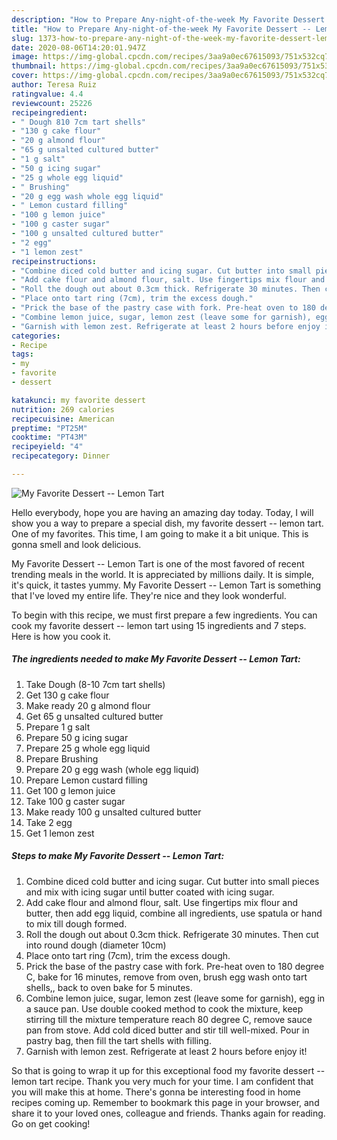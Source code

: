 ```yaml
---
description: "How to Prepare Any-night-of-the-week My Favorite Dessert -- Lemon Tart"
title: "How to Prepare Any-night-of-the-week My Favorite Dessert -- Lemon Tart"
slug: 1373-how-to-prepare-any-night-of-the-week-my-favorite-dessert-lemon-tart
date: 2020-08-06T14:20:01.947Z
image: https://img-global.cpcdn.com/recipes/3aa9a0ec67615093/751x532cq70/my-favorite-dessert-lemon-tart-recipe-main-photo.jpg
thumbnail: https://img-global.cpcdn.com/recipes/3aa9a0ec67615093/751x532cq70/my-favorite-dessert-lemon-tart-recipe-main-photo.jpg
cover: https://img-global.cpcdn.com/recipes/3aa9a0ec67615093/751x532cq70/my-favorite-dessert-lemon-tart-recipe-main-photo.jpg
author: Teresa Ruiz
ratingvalue: 4.4
reviewcount: 25226
recipeingredient:
- " Dough 810 7cm tart shells"
- "130 g cake flour"
- "20 g almond flour"
- "65 g unsalted cultured butter"
- "1 g salt"
- "50 g icing sugar"
- "25 g whole egg liquid"
- " Brushing"
- "20 g egg wash whole egg liquid"
- " Lemon custard filling"
- "100 g lemon juice"
- "100 g caster sugar"
- "100 g unsalted cultured butter"
- "2 egg"
- "1 lemon zest"
recipeinstructions:
- "Combine diced cold butter and icing sugar. Cut butter into small pieces and mix with icing sugar until butter coated with icing sugar."
- "Add cake flour and almond flour, salt. Use fingertips mix flour and butter, then add egg liquid, combine all ingredients, use spatula or hand to mix till dough formed."
- "Roll the dough out about 0.3cm thick. Refrigerate 30 minutes. Then cut into round dough (diameter 10cm)"
- "Place onto tart ring (7cm), trim the excess dough."
- "Prick the base of the pastry case with fork. Pre-heat oven to 180 degree C, bake for 16 minutes, remove from oven, brush egg wash onto tart shells,, back to oven bake for 5 minutes."
- "Combine lemon juice, sugar, lemon zest (leave some for garnish), egg in a sauce pan. Use double cooked method to cook the mixture, keep stirring till the mixture temperature reach 80 degree C, remove sauce pan from stove. Add cold diced butter and stir till well-mixed. Pour in pastry bag, then fill the tart shells with filling."
- "Garnish with lemon zest. Refrigerate at least 2 hours before enjoy it!"
categories:
- Recipe
tags:
- my
- favorite
- dessert

katakunci: my favorite dessert 
nutrition: 269 calories
recipecuisine: American
preptime: "PT25M"
cooktime: "PT43M"
recipeyield: "4"
recipecategory: Dinner

---
```



![My Favorite Dessert -- Lemon Tart](https://img-global.cpcdn.com/recipes/3aa9a0ec67615093/751x532cq70/my-favorite-dessert-lemon-tart-recipe-main-photo.jpg)

Hello everybody, hope you are having an amazing day today. Today, I will show you a way to prepare a special dish, my favorite dessert -- lemon tart. One of my favorites. This time, I am going to make it a bit unique. This is gonna smell and look delicious.

My Favorite Dessert -- Lemon Tart is one of the most favored of recent trending meals in the world. It is appreciated by millions daily. It is simple, it's quick, it tastes yummy. My Favorite Dessert -- Lemon Tart is something that I've loved my entire life. They're nice and they look wonderful.




To begin with this recipe, we must first prepare a few ingredients. You can cook my favorite dessert -- lemon tart using 15 ingredients and 7 steps. Here is how you cook it.

<!--inarticleads1-->

##### The ingredients needed to make My Favorite Dessert -- Lemon Tart:

1. Take  Dough (8-10 7cm tart shells)
1. Get 130 g cake flour
1. Make ready 20 g almond flour
1. Get 65 g unsalted cultured butter
1. Prepare 1 g salt
1. Prepare 50 g icing sugar
1. Prepare 25 g whole egg liquid
1. Prepare  Brushing
1. Prepare 20 g egg wash (whole egg liquid)
1. Prepare  Lemon custard filling
1. Get 100 g lemon juice
1. Take 100 g caster sugar
1. Make ready 100 g unsalted cultured butter
1. Take 2 egg
1. Get 1 lemon zest




<!--inarticleads2-->

##### Steps to make My Favorite Dessert -- Lemon Tart:

1. Combine diced cold butter and icing sugar. Cut butter into small pieces and mix with icing sugar until butter coated with icing sugar.
1. Add cake flour and almond flour, salt. Use fingertips mix flour and butter, then add egg liquid, combine all ingredients, use spatula or hand to mix till dough formed.
1. Roll the dough out about 0.3cm thick. Refrigerate 30 minutes. Then cut into round dough (diameter 10cm)
1. Place onto tart ring (7cm), trim the excess dough.
1. Prick the base of the pastry case with fork. Pre-heat oven to 180 degree C, bake for 16 minutes, remove from oven, brush egg wash onto tart shells,, back to oven bake for 5 minutes.
1. Combine lemon juice, sugar, lemon zest (leave some for garnish), egg in a sauce pan. Use double cooked method to cook the mixture, keep stirring till the mixture temperature reach 80 degree C, remove sauce pan from stove. Add cold diced butter and stir till well-mixed. Pour in pastry bag, then fill the tart shells with filling.
1. Garnish with lemon zest. Refrigerate at least 2 hours before enjoy it!




So that is going to wrap it up for this exceptional food my favorite dessert -- lemon tart recipe. Thank you very much for your time. I am confident that you will make this at home. There's gonna be interesting food in home recipes coming up. Remember to bookmark this page in your browser, and share it to your loved ones, colleague and friends. Thanks again for reading. Go on get cooking!
